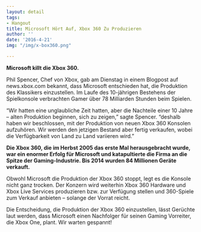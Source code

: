 ```yaml
---
layout: detail
tags:
- Hangout
title: Microsoft Hört Auf, Xbox 360 Zu Produzieren
author: ''
date: '2016-4-21'
img: "/img/x-box360.png"

---
```

**Microsoft killt die Xbox 360.**

Phil Spencer, Chef von Xbox, gab am Dienstag in einem Blogpost auf news.xbox.com bekannt, dass Microsoft entschieden hat, die Produktion des Klassikers einzustellen. Im Laufe des 10-jährigen Bestehens der Spielkonsole verbrachten Gamer über 78 Milliarden Stunden beim Spielen.

“Wir hatten eine unglaubliche Zeit hatten, aber die Nachteile einer 10 Jahre – alten Produktion beginnen, sich zu zeigen,” sagte Spencer. “deshalb haben wir beschlossen, mit der Produktion von neuen Xbox 360 Konsolen aufzuhören. Wir werden den jetzigen Bestand aber fertig verkaufen, wobei die Verfügbarkeit von Land zu Land variieren wird.”

**Die Xbox 360, die im Herbst 2005 das erste Mal herausgebracht wurde, war ein enormer Erfolg für Microsoft und katapultierte die Firma an die Spitze der Gaming-Industrie. Bis 2014 wurden 84 Millionen Geräte verkauft.**

Obwohl Microsoft die Produktion der Xbox 360 stoppt, legt es die Konsole nicht ganz trocken. Der Konzern wird weiterhin Xbox 360 Hardware und Xbox Live Services produzieren bzw. zur Verfügung stellen und 360-Spiele zum Verkauf anbieten – solange der Vorrat reicht.

Die Entscheidung, die Produktion der Xbox 360 einzustellen, lässt Gerüchte laut werden, dass Microsoft einen Nachfolger für seinen Gaming Vorreiter, die Xbox One, plant. Wir warten gespannt!